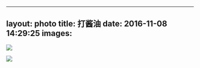 
---
layout: photo
title: 打酱油
date: 2016-11-08 14:29:25
images: 
---

![]({{site:url}}/photo/20161108/Asset.jpg)

![]({{site:url}}/photo/20161108/Asset-1.jpg)